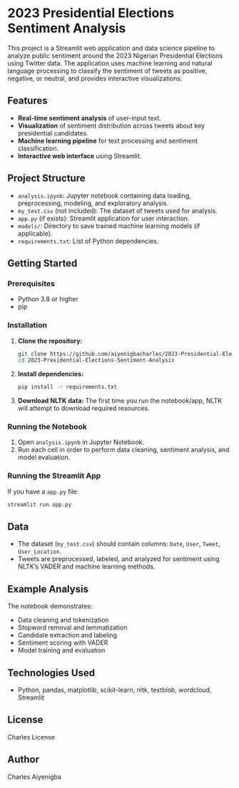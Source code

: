 # 2023 Presidential Elections Sentiment Analysis

This project is a Streamlit web application and data science pipeline to analyze public sentiment around the 2023 Nigerian Presidential Elections using Twitter data. The application uses machine learning and natural language processing to classify the sentiment of tweets as positive, negative, or neutral, and provides interactive visualizations.

## Features

- **Real-time sentiment analysis** of user-input text.
- **Visualization** of sentiment distribution across tweets about key presidential candidates.
- **Machine learning pipeline** for text processing and sentiment classification.
- **Interactive web interface** using Streamlit.

## Project Structure

- `analysis.ipynb`: Jupyter notebook containing data loading, preprocessing, modeling, and exploratory analysis.
- `my_test.csv` (not included): The dataset of tweets used for analysis.
- `app.py` (if exists): Streamlit application for user interaction.
- `models/`: Directory to save trained machine learning models (if applicable).
- `requirements.txt`: List of Python dependencies.

## Getting Started

### Prerequisites

- Python 3.8 or higher
- pip

### Installation

1. **Clone the repository:**
   ```bash
   git clone https://github.com/aiyenigbacharles/2023-Presidential-Elections-Sentiment-Analysis.git
   cd 2023-Presidential-Elections-Sentiment-Analysis
   ```

2. **Install dependencies:**
   ```bash
   pip install -r requirements.txt
   ```

3. **Download NLTK data:**
   The first time you run the notebook/app, NLTK will attempt to download required resources.

### Running the Notebook

1. Open `analysis.ipynb` in Jupyter Notebook.
2. Run each cell in order to perform data cleaning, sentiment analysis, and model evaluation.

### Running the Streamlit App

If you have a `app.py` file:
```bash
streamlit run app.py
```

## Data

- The dataset (`my_test.csv`) should contain columns: `Date`, `User`, `Tweet`, `User_Location`.
- Tweets are preprocessed, labeled, and analyzed for sentiment using NLTK’s VADER and machine learning methods.

## Example Analysis

The notebook demonstrates:
- Data cleaning and tokenization
- Stopword removal and lemmatization
- Candidate extraction and labeling
- Sentiment scoring with VADER
- Model training and evaluation

## Technologies Used

- Python, pandas, matplotlib, scikit-learn, nltk, textblob, wordcloud, Streamlit

## License

Charles License

## Author

Charles Aiyenigba
